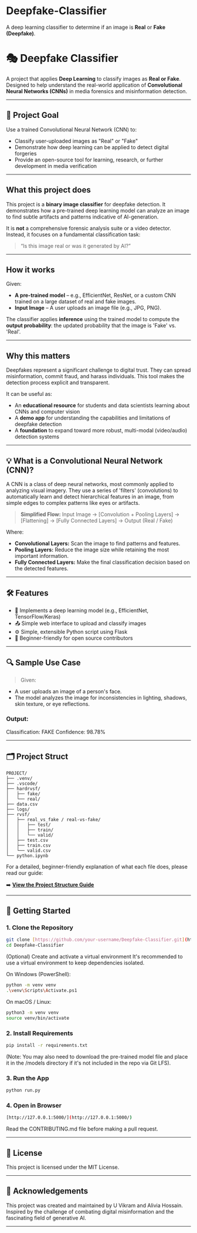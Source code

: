 # Deepfake-Classifier
A deep learning classifier to determine if an image is **Real** or **Fake (Deepfake)**.

# 🎭 Deepfake Classifier

A project that applies **Deep Learning** to classify images as **Real or Fake**. Designed to help understand the real-world application of **Convolutional Neural Networks (CNNs)** in media forensics and misinformation detection.

---

## 📌 Project Goal

Use a trained Convolutional Neural Network (CNN) to:
- Classify user-uploaded images as "Real" or "Fake"
- Demonstrate how deep learning can be applied to detect digital forgeries
- Provide an open-source tool for learning, research, or further development in media verification

---

## What this project does

This project is a **binary image classifier** for deepfake detection.
It demonstrates how a pre-trained deep learning model can analyze an image to find subtle artifacts and patterns indicative of AI-generation.

It is **not** a comprehensive forensic analysis suite or a video detector.
Instead, it focuses on a fundamental classification task:

> “Is this image real or was it generated by AI?”

---

## How it works

Given:
- **A pre-trained model** – e.g., EfficientNet, ResNet, or a custom CNN trained on a large dataset of real and fake images.
- **Input Image** – A user uploads an image file (e.g., JPG, PNG).

The classifier applies **inference** using the trained model to compute the **output probability**:
the updated probability that the image is 'Fake' vs. 'Real'.

---

## Why this matters

Deepfakes represent a significant challenge to digital trust. They can spread misinformation, commit fraud, and harass individuals.
This tool makes the detection process explicit and transparent.

It can be useful as:
- An **educational resource** for students and data scientists learning about CNNs and computer vision
- A **demo app** for understanding the capabilities and limitations of deepfake detection
- A **foundation** to expand toward more robust, multi-modal (video/audio) detection systems

---

## 💡 What is a Convolutional Neural Network (CNN)?

A CNN is a class of deep neural networks, most commonly applied to analyzing visual imagery. They use a series of 'filters' (convolutions) to automatically learn and detect hierarchical features in an image, from simple edges to complex patterns like eyes or artifacts.

> **Simplified Flow:**
Input Image -> [Convolution + Pooling Layers] -> [Flattening] -> [Fully Connected Layers] -> Output (Real / Fake)

Where:
- **Convolutional Layers:** Scan the image to find patterns and features.
- **Pooling Layers:** Reduce the image size while retaining the most important information.
- **Fully Connected Layers:** Make the final classification decision based on the detected features.

---

## 🛠️ Features

- 🧠 Implements a deep learning model (e.g., EfficientNet, TensorFlow/Keras)
- 📤 Simple web interface to upload and classify images
- ⚙️ Simple, extensible Python script using Flask
- 👶 Beginner-friendly for open source contributors

---

## 🔍 Sample Use Case

> Given:
- A user uploads an image of a person's face.
- The model analyzes the image for inconsistencies in lighting, shadows, skin texture, or eye reflections.

### Output: 
Classification: FAKE Confidence: 98.78%

---

## 🗂️ Project Struct

```
PROJECT/
├── .venv/
├── .vscode/
├── hardrvsf/
│   ├── fake/
│   └── real/
├── data.csv
├── logs/
├── rvsf/
│   ├── real_vs_fake / real-vs-fake/
│   │   ├── test/
│   │   ├── train/
│   │   └── valid/
│   ├── test.csv
│   ├── train.csv
│   └── valid.csv
└── python.ipynb
```

For a detailed, beginner-friendly explanation of what each file does, please read our guide:

➡️ **[View the Project Structure Guide](./PROJECT_STRUCTURE.md)**

---

## 🚀 Getting Started

### 1. Clone the Repository
```bash
git clone [https://github.com/your-username/Deepfake-Classifier.git](https://github.com/your-username/Deepfake-Classifier.git)
cd Deepfake-Classifier
```

(Optional) Create and activate a virtual environment
It's recommended to use a virtual environment to keep dependencies isolated.

On Windows (PowerShell):

```bash
python -m venv venv
.\venv\Scripts\Activate.ps1
```

On macOS / Linux:

```bash
python3 -m venv venv
source venv/bin/activate
```

### 2. Install Requirements
```bash
pip install -r requirements.txt
```
(Note: You may also need to download the pre-trained model file and place it in the /models directory if it's not included in the repo via Git LFS).

### 3. Run the App
```bash
python run.py
```
### 4. Open in Browser
```bash
[http://127.0.0.1:5000/](http://127.0.0.1:5000/)
```

Read the CONTRIBUTING.md file before making a pull request.

---

## 📜 License
This project is licensed under the MIT License.

---

## 🙌 Acknowledgements
This project was created and maintained by U Vikram and Alivia Hossain. Inspired by the challenge of combating digital misinformation and the fascinating field of generative AI.

---
